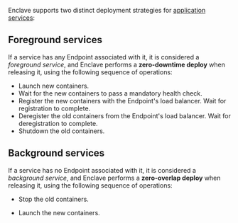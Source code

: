 Enclave supports two distinct deployment strategies for [application
services][about-services]:


## Foreground services

If a service has any Endpoint associated with it, it is considered a
_foreground service_, and Enclave performs a **zero-downtime deploy** when
releasing it, using the following sequence of operations:

- Launch new containers.
- Wait for the new containers to pass a mandatory health check.
- Register the new containers with the Endpoint's load balancer. Wait for
  registration to complete.
- Deregister the old containers from the Endpoint's load balancer. Wait for
  deregistration to complete.
- Shutdown the old containers.


## Background services

If a service has no Endpoint associated with it, it is considered a _background
service_, and Enclave performs a **zero-overlap deploy** when releasing it,
using the following sequence of operations:

- Stop the old containers.
- Launch the new containers.


  [about-services]: /support/topics/enclave/about-services/
